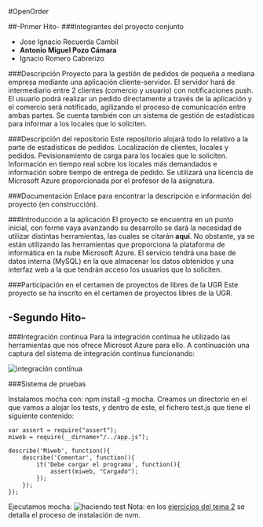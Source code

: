 #OpenOrder

##-Primer Hito-
###Integrantes del proyecto conjunto
- Jose Ignacio Recuerda Cambil
- **Antonio Miguel Pozo Cámara**
- Ignacio Romero Cabrerizo

###Descripción
Proyecto para la gestión de pedidos de pequeña a mediana empresa mediante una aplicación cliente-servidor. El servidor hará de intermediario entre 2 clientes (comercio y usuario) con notificaciones push. El usuario podrá realizar un pedido directamente a través de la aplicación y el comercio será notificado, agilizando el proceso de comunicación entre ambas partes. Se cuenta también con un sistema de gestión de estadísticas para informar a los locales que lo soliciten.

###Descripción del repositorio
Este repositorio alojará todo lo relativo a la parte de estadísticas de pedidos. Localización de clientes, locales y pedidos. Pevisionamiento de carga para los locales que lo soliciten. Información en tiempo real sobre los locales más demandados e información sobre tiempo de entrega de pedido. 
Se utilizará una licencia de Microsoft Azure proporcionada por el profesor de la asignatura.

###Documentación
Enlace para encontrar la descripción e información del proyecto (en construcción).

###Introducción a la aplicación
El proyecto se encuentra en un punto inicial, con forme vaya avanzando su desarrollo se dará la necesidad de utilizar distintas herramientas, las cuales se citarán **aquí**.
No obstante, ya se están utilizando las herramientas que proporciona la plataforma de informática en la nube Microsoft Azure. El servicio tendrá una base de datos interna (MySQL) en la que almacenar los datos obtenidos y una interfaz web a la que tendrán acceso los usuarios que lo soliciten.

###Participación en el certamen de proyectos de libres de la UGR
Este proyecto se ha inscrito en el certamen de proyectos libres de la UGR.



##	-Segundo Hito-
###Integración contínua
Para la integración contínua he utilizado las herramientas que nos ofrece Microsot Azure para ello. A continuación una captura del sistema de integración contínua funcionando:

![integración contínua](http://s2.subirimagenes.com/imagen/previo/thump_9485832imementacioncontinua.png)


###Sistema de pruebas

Instalamos mocha con: npm install -g mocha. Creamos un directorio en el que vamos a alojar los tests, y dentro de este, el fichero test.js que tiene el siguiente contenido:

```
var assert = require("assert");
miweb = require(__dirname+"/../app.js");

describe('Miweb', function(){
    describe('Comentar', function(){
        it('Debe cargar el programa', function(){
            assert(miweb, "Cargado");
        });
    });
});
```

Ejecutamos mocha:
![haciendo test](http://s2.subirimagenes.com/imagen/previo/thump_9485866test.png)
Nota: en los [ejercicios del tema 2](https://github.com/AntonioPozo/IV-2015-16/blob/master/ejercicios/AntonioPozo/Tema2.md) se detalla el proceso de instalación de nvm. 
